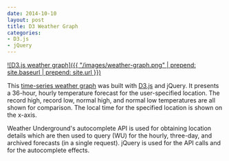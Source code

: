 ```yaml
---
date: 2014-10-10
layout: post
title: D3 Weather Graph
categories:
- D3.js
- jQuery
---
```


[![D3.js weather graph]({{ "/images/weather-graph.png" | prepend: site.baseurl | prepend: site.url }})](http://janmilosh.github.io/weather-graph/)

This [time-series weather graph](http://janmilosh.github.io/weather-graph/) was built with [D3.js](http://d3js.org/) and jQuery. It presents a 36-hour, hourly temperature forecast for the user-specified location. The record high, record low, normal high, and normal low temperatures are all shown for comparison. The local time for the specified location is shown on the x-axis.

Weather Underground's autocomplete API is used for obtaining location details which are then used to query (WU) for the hourly, three-day, and archived forecasts (in a single request). jQuery is used for the API calls and for the autocomplete effects.